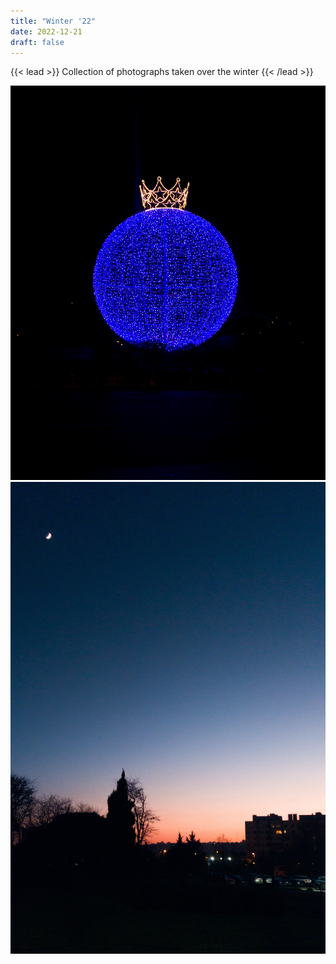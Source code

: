```yaml
---
title: "Winter '22"
date: 2022-12-21
draft: false
---
```


{{< lead >}}
Collection of photographs taken over the winter
{{< /lead >}}

![](IMG_20221221_213328.jpg)
![](IMG_20221227_175224__01.jpg)

